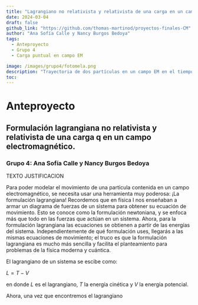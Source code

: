```yaml
---
title: "Lagrangiano no relativista y relativista de una carga en un campo electromagnético"
date: 2024-03-04
draft: false
github_link: "https://github.com/thomas-martinod/proyectos-finales-CM"
author: "Ana Sofía Calle y Nancy Burgos Bedoya"
tags:
  - Anteproyecto
  - Grupo 4
  - Carga puntual en campo EM

image: /images/grupo4/fotomela.png
description: "Trayectoria de dos partículas en un campo EM en el tiempo"
toc:
---
```


# Anteproyecto

## Formulación lagrangiana no relativista y relativista de una carga q en un campo electromagnético.

### Grupo 4: Ana Sofía Calle y Nancy Burgos Bedoya


TEXTO JUSTIFICACION

Para poder modelar el movimiento de una partícula contenida en un campo electromagnético, se necesita usar una herramienta muy poderosa: ¡La formulación lagrangiana! Recordemos que en física I nos enseñaban a armar un diagrama de fuerzas de un sistema para obtener su ecuación de movimiento. Esto se conoce como la formulación newtoniana, y se enfoca más que todo en las fuerzas que actúan en un sistema. Ahora, para la formulación lagrangiana las ecuaciones se obtienen a partir de las energías del sistema.
Independientemente de qué formulación uses, llegarás a las mismas ecuaciones de movimiento; el truco es que la formulación lagrangiana es mucho más sencilla y facilita el planteamiento para problemas de la física moderna y cuántica. 

El lagrangiano de un sistema se escibe como:

$L=T-V$

en donde $L$ es el lagrangiano, $T$ la energía cinética y $V$ la energía potencial. 

Ahora, una vez que encontremos el lagrangiano 



